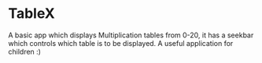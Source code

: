# TableX
A basic app which displays Multiplication tables from 0-20, it has a seekbar which controls which table is to be displayed.
A useful application for children :)
